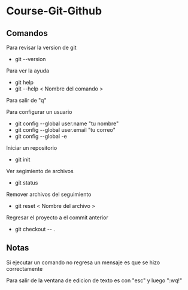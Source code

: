 # Course-Git-Github

## Comandos

Para revisar la version de git

* git --version

Para ver la ayuda

* git help
* git --help < Nombre del comando >

Para salir de "q"

Para configurar un usuario

* git config --global user.name "tu nombre"
* git config --global user.email "tu correo"
* git config --global -e

Iniciar un repositorio

* git init

Ver segimiento de archivos

* git status

Remover archivos del seguimiento

* git reset < Nombre del archivo >

Regresar el proyecto a el commit anterior

* git checkout -- .

## Notas

Si ejecutar un comando no regresa un mensaje es que se hizo correctamente

Para salir de la ventana de edicion de texto es con "esc" y luego ":wq!"
